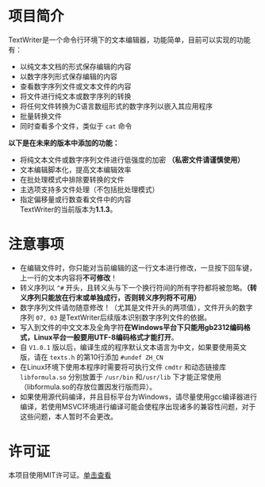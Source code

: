 # 项目简介
TextWriter是一个命令行环境下的文本编辑器，功能简单，目前可以实现的功能有：
- 以纯文本文档的形式保存编辑的内容
- 以数字序列形式保存编辑的内容
- 查看数字序列文件或文本文件的内容
- 将文件进行纯文本或数字序列的转换
- 将任何文件转换为C语言数组形式的数字序列以嵌入其应用程序
- 批量转换文件  
- 同时查看多个文件，类似于 `cat` 命令  

**以下是在未来的版本中添加的功能：**
- 将纯文本文件或数字序列文件进行低强度的加密 **（私密文件请谨慎使用）**
- 文本编辑脚本化，提高文本编辑效率  
- 在批处理模式中排除要转换的文件  
- 主选项支持多文件处理（不包括批处理模式）  
- 指定偏移量或行数查看文件中的内容  
TextWriter的当前版本为**1.1.3**。

# 注意事项
- 在编辑文件时，你只能对当前编辑的这一行文本进行修改，一旦按下回车键，上一行的文本内容将**不可修改**！
- 转义序列以 `^#` 开头，且转义头与下一个换行符间的所有字符都将被忽略。**（转义序列只能放在行末或单独成行，否则转义序列将不可用）**
- 数字序列文件请勿随意修改！（尤其是文件开头的两项值），文件开头的数字序列 `07, 03` 是TextWriter后续版本识别数字序列文件的依据。
- 写入到文件的中文文本及全角字符**在Windows平台下只能用gb2312编码格式，Linux平台一般要用UTF-8编码格式才能打开**。
- 自 `V1.0.1` 版以后，编译生成的程序默认文本语言为中文，如果要使用英文版，请在 `texts.h` 的第10行添加 `#undef ZH_CN`
- 在Linux环境下使用本程序时需要将可执行文件 `cmdtr` 和动态链接库 `libformula.so` 分别放置于 `/usr/bin` 和`/usr/lib` 下才能正常使用（libformula.so的存放位置因发行版而异）。  
- 如果使用源代码编译，并且目标平台为Windows，请尽量使用gcc编译器进行编译，若使用MSVC环境进行编译可能会使程序出现诸多的兼容性问题，对于这些问题，本人暂时不会更改。

# 许可证
本项目使用MIT许可证。[单击查看](./LICENSE)
